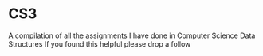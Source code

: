 # CS3
A compilation of all the assignments I have done in Computer Science Data Structures
If you found this helpful please drop a follow
